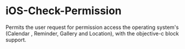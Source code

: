 # iOS-Check-Permission
Permits the user request for permission access the operating system's (Calendar , Reminder, Gallery and Location), with the objective-c block support.
